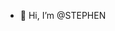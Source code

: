 - 👋 Hi, I’m @STEPHEN

<!---
STEPHEN-ML/STEPHEN-ML is a ✨ special ✨ repository because its `README.md` (this file) appears on your GitHub profile.
You can click the Preview link to take a look at your changes.
--->
